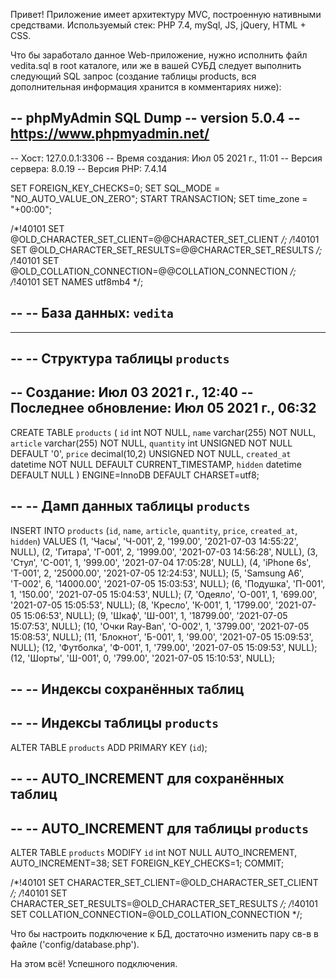 Привет! Приложение имеет архитектуру MVC, построенную нативными средствами.
Используемый стек: PHP 7.4, mySql, JS, jQuery, HTML + CSS.

Что бы заработало данное Web-приложение, нужно исполнить файл vedita.sql в root каталоге, или же в вашей СУБД следует выполнить 
следующий SQL запрос (создание таблицы products, вся дополнительная информация хранится в комментариях ниже):

-- phpMyAdmin SQL Dump
-- version 5.0.4
-- https://www.phpmyadmin.net/
--
-- Хост: 127.0.0.1:3306
-- Время создания: Июл 05 2021 г., 11:01
-- Версия сервера: 8.0.19
-- Версия PHP: 7.4.14

SET FOREIGN_KEY_CHECKS=0;
SET SQL_MODE = "NO_AUTO_VALUE_ON_ZERO";
START TRANSACTION;
SET time_zone = "+00:00";


/*!40101 SET @OLD_CHARACTER_SET_CLIENT=@@CHARACTER_SET_CLIENT */;
/*!40101 SET @OLD_CHARACTER_SET_RESULTS=@@CHARACTER_SET_RESULTS */;
/*!40101 SET @OLD_COLLATION_CONNECTION=@@COLLATION_CONNECTION */;
/*!40101 SET NAMES utf8mb4 */;

--
-- База данных: `vedita`
--

-- --------------------------------------------------------

--
-- Структура таблицы `products`
--
-- Создание: Июл 03 2021 г., 12:40
-- Последнее обновление: Июл 05 2021 г., 06:32
--

CREATE TABLE `products` (
`id` int NOT NULL,
`name` varchar(255) NOT NULL,
`article` varchar(255) NOT NULL,
`quantity` int UNSIGNED NOT NULL DEFAULT '0',
`price` decimal(10,2) UNSIGNED NOT NULL,
`created_at` datetime NOT NULL DEFAULT CURRENT_TIMESTAMP,
`hidden` datetime DEFAULT NULL
) ENGINE=InnoDB DEFAULT CHARSET=utf8;

--
-- Дамп данных таблицы `products`
--

INSERT INTO `products` (`id`, `name`, `article`, `quantity`, `price`, `created_at`, `hidden`) VALUES
(1, 'Часы', 'Ч-001', 2, '199.00', '2021-07-03 14:55:22', NULL),
(2, 'Гитара', 'Г-001', 2, '1999.00', '2021-07-03 14:56:28', NULL),
(3, 'Стул', 'С-001', 1, '999.00', '2021-07-04 17:05:28', NULL),
(4, 'iPhone 6s', 'Т-001', 2, '25000.00', '2021-07-05 12:24:53', NULL);
(5, 'Samsung A6', 'Т-002', 6, '14000.00', '2021-07-05 15:03:53', NULL);
(6, 'Подушка', 'П-001', 1, '150.00', '2021-07-05 15:04:53', NULL);
(7, 'Одеяло', 'О-001', 1, '699.00', '2021-07-05 15:05:53', NULL);
(8, 'Кресло', 'К-001', 1, '1799.00', '2021-07-05 15:06:53', NULL);
(9, 'Шкаф', 'Ш-001', 1, '18799.00', '2021-07-05 15:07:53', NULL);
(10, 'Очки Ray-Ban', 'О-002', 1, '3799.00', '2021-07-05 15:08:53', NULL);
(11, 'Блокнот', 'Б-001', 1, '99.00', '2021-07-05 15:09:53', NULL);
(12, 'Футболка', 'Ф-001', 1, '799.00', '2021-07-05 15:09:53', NULL);
(12, 'Шорты', 'Ш-001', 0, '799.00', '2021-07-05 15:10:53', NULL);

--
-- Индексы сохранённых таблиц
--

--
-- Индексы таблицы `products`
--
ALTER TABLE `products`
ADD PRIMARY KEY (`id`);

--
-- AUTO_INCREMENT для сохранённых таблиц
--

--
-- AUTO_INCREMENT для таблицы `products`
--
ALTER TABLE `products`
MODIFY `id` int NOT NULL AUTO_INCREMENT, AUTO_INCREMENT=38;
SET FOREIGN_KEY_CHECKS=1;
COMMIT;

/*!40101 SET CHARACTER_SET_CLIENT=@OLD_CHARACTER_SET_CLIENT */;
/*!40101 SET CHARACTER_SET_RESULTS=@OLD_CHARACTER_SET_RESULTS */;
/*!40101 SET COLLATION_CONNECTION=@OLD_COLLATION_CONNECTION */;


Что бы настроить подключение к БД, достаточно изменить пару св-в 
в файле ('config/database.php').

На этом всё!
Успешного подключения.